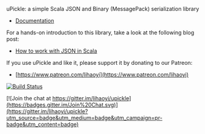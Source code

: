 uPickle: a simple Scala JSON and Binary (MessagePack) serialization library

- [Documentation](https://lihaoyi.github.io/upickle)

For a hands-on introduction to this library, take a look at the following blog post:

- [How to work with JSON in Scala](http://www.lihaoyi.com/post/HowtoworkwithJSONinScala.html)

If you use uPickle and like it, please support it by donating to our Patreon:

- [https://www.patreon.com/lihaoyi](https://www.patreon.com/lihaoyi)

[![Build Status](https://travis-ci.org/lihaoyi/upickle.svg)](https://travis-ci.org/lihaoyi/upickle)


[![Join the chat at https://gitter.im/lihaoyi/upickle](https://badges.gitter.im/Join%20Chat.svg)](https://gitter.im/lihaoyi/upickle?utm_source=badge&utm_medium=badge&utm_campaign=pr-badge&utm_content=badge)

